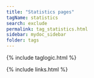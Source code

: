 ```yaml
---
title: "Statistics pages"
tagName: statistics
search: exclude
permalink: tag_statistics.html
sidebar: mydoc_sidebar
folder: tags
---
```

{% include taglogic.html %}

{% include links.html %}